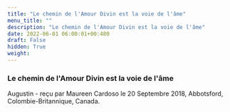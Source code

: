 ```yaml
---
title: "Le chemin de l'Amour Divin est la voie de l'âme"
menu_title: ""
description: "Le chemin de l'Amour Divin est la voie de l'âme"
date: 2022-06-01 06:00:01+00:480
draft: False
hidden: True
weight:
---
```

### Le chemin de l'Amour Divin est la voie de l'âme

Augustin - reçu par Maureen Cardoso le 20 Septembre 2018, Abbotsford, Colombie-Britannique, Canada.



